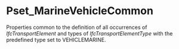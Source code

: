 # Pset_MarineVehicleCommon

Properties common to the definition of all occurrences of _IfcTransportElement_ and types of _IfcTransportElementType_ with the predefined type set to VEHICLEMARINE.
